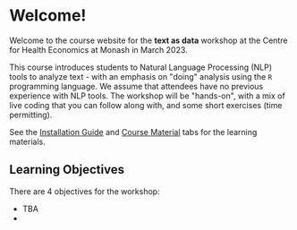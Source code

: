 # Welcome!

Welcome to the course website for the **text as data** workshop at the Centre for Health Economics at Monash in March 2023.

This course introduces students to Natural Language Processing (NLP) tools to analyze text - with an emphasis on "doing" analysis using the `R` programming language.
We assume that attendees have no previous experience with NLP tools.
The workshop will be "hands-on", with a mix of live coding that you can follow along with, and some short exercises (time permitting).

See the [Installation Guide](installation.md) and [Course Material](course_material.md) tabs for the learning materials.

## Learning Objectives

There are 4 objectives for the workshop:

* TBA 
* 